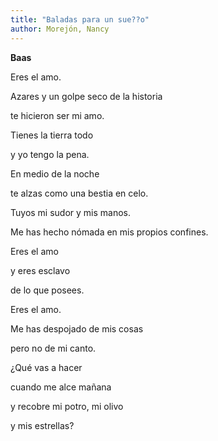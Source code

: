 ```yaml
---
title: "Baladas para un sue??o"
author: Morejón, Nancy
---
```

<div data-schema-version="8"><p><strong>Baas</strong></p> <p></p> <p>Eres el amo.</p> <p>Azares y un golpe seco de la historia</p> <p>te hicieron ser mi amo.</p> <p>Tienes la tierra todo</p> <p>y yo tengo la pena.</p> <p>En medio de la noche</p> <p>te alzas como una bestia en celo.</p> <p>Tuyos mi sudor y mis manos.</p> <p>Me has hecho nómada en mis propios confines.</p> <p>Eres el amo</p> <p>y eres esclavo</p> <p>de lo que posees.</p> <p>Eres el amo.</p> <p>Me has despojado de mis cosas</p> <p>pero no de mi canto.</p> <p>¿Qué vas a hacer</p> <p>cuando me alce mañana</p> <p>y recobre mi potro, mi olivo</p> <p>y mis estrellas?</p> </div>